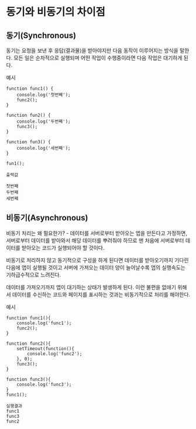 # 동기와 비동기의 차이점

## 동기(Synchronous)

동기는 요청을 보낸 후 응답(결과물)을 받아야지만 다음 동작이 이루어지는 방식을 말한다.
모든 일은 순차적으로 실행되며 어떤 작업이 수행중이라면 다음 작업은 대기하게 된다.

예시

```
function func1() {
	console.log('첫번째');
	func2();
}

function fun2() {
	console.log('두번째');
	func3();
}

function fun3() {
	console.log('세번째');
} 

fun1();

출력값

첫번째
두번째
세번째
```



## 비동기(Asynchronous)

비동기 처리는 왜 필요한가? - 데이터를 서버로부터 받아오는 앱을 만든다고 가정하면,
서버로부터 데이터를 받아와서 해당 데이터를 뿌려줘야 하므로 맨 처음에 서버로부터 데이터를
받아오는 코드가 실행되어야 할 것이다.

비동기로 처리하지 않고 동기적으로 구성을 하게 된다면 데이터를 받아오기까지 기다린 다음에
앱이 실행될 것이고 서버에 가져오는 데이터 양이 늘어날수록 앱의 실행속도는 기하급수적으로 느려진다.

데이터를 가져오기까지 앱이 대기하는 상태가 발생하게 된다. 이런 불편을 없애기 위해서 데이터를 
수신하는 코드와 페이지를 표시하는 것과는 비동기적으로 처리를 해야한다.

예시

```
function func1(){
    console.log('func1');
    func2();
}

function func2(){
    setTimeout(function(){
        console.log('func2');
    }, 0);
    func3();
}

function func3(){
    console.log('func3');
}
func1();

실행결과
func1
func3
func2
```



